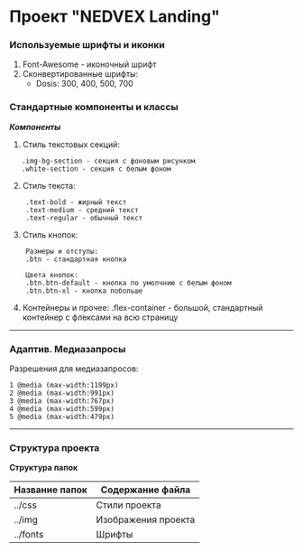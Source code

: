 Проект "NEDVEX Landing"
================================

<!-- ### Используемые технологии

1. Фреймворк Bootstrap 3 -->

### Используемые шрифты и иконки

1. Font-Awesome - иконочный шрифт 
2. Сконвертированные шрифты:
    * Dosis: 300, 400, 500, 700

### Стандартные компоненты и классы

***Компоненты***

1. Стиль текстовых секций:
```
   .img-bg-section - секция с фоновым рисунком
   .white-section - секция с белым фоном
```

2. Стиль текста:
```
    .text-bold - жирный текст
    .text-medium - средний текст
    .text-regular - обычный текст
```

3. Стиль кнопок:
```
    Размеры и отступы:
    .btn - стандартная кнопка
```
```
    Цвета кнопок:
    .btn.btn-default - кнопка по умолчнию с белым фоном
    .btn.btn-xl - кнопка побольше
```

4. Контейнеры и прочее:
    .flex-container - большой, стандартный контейнер с флексами на всю страницу
---

### Адаптив. Медиазапросы

Разрешения для медиазапросов:
```
1 @media (max-width:1199px)
2 @media (max-width:991px)
3 @media (max-width:767px)
4 @media (max-width:599px)
5 @media (max-width:479px)
```
---

### Структура проекта

**Структура папок**

Название папок  | Содержание файла
----------------|----------------------
../css          | Стили проекта
../img          | Изображения проекта
../fonts        | Шрифты











